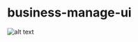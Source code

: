 # business-manage-ui

![alt text](https://github.com/bleckcat/business-manage-ui/public/sadhboard-pic.png?raw=true)
